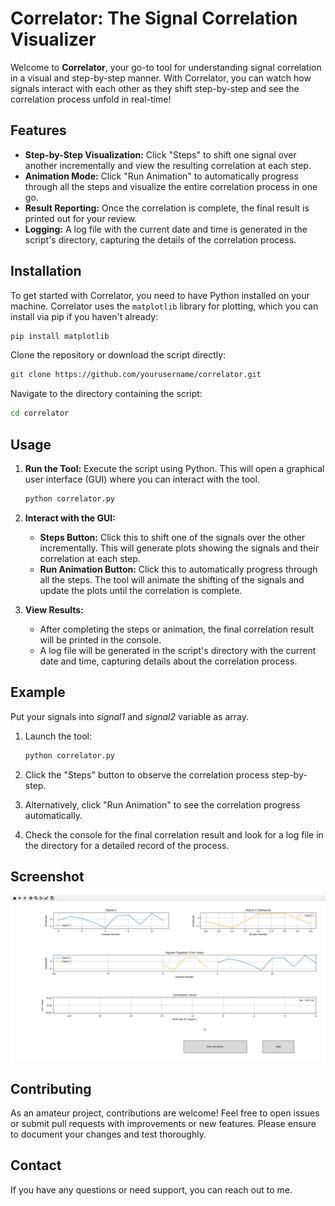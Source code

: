 # **Correlator: The Signal Correlation Visualizer**

Welcome to **Correlator**, your go-to tool for understanding signal correlation in a visual and step-by-step manner. With Correlator, you can watch how signals interact with each other as they shift step-by-step and see the correlation process unfold in real-time!

## **Features**

- **Step-by-Step Visualization:** Click "Steps" to shift one signal over another incrementally and view the resulting correlation at each step.
- **Animation Mode:** Click "Run Animation" to automatically progress through all the steps and visualize the entire correlation process in one go.
- **Result Reporting:** Once the correlation is complete, the final result is printed out for your review.
- **Logging:** A log file with the current date and time is generated in the script's directory, capturing the details of the correlation process.

## **Installation**

To get started with Correlator, you need to have Python installed on your machine. Correlator uses the `matplotlib` library for plotting, which you can install via pip if you haven't already:

```bash
pip install matplotlib
```

Clone the repository or download the script directly:

```bash
git clone https://github.com/yourusername/correlator.git
```

Navigate to the directory containing the script:

```bash
cd correlator
```

## **Usage**

1. **Run the Tool:**
   Execute the script using Python. This will open a graphical user interface (GUI) where you can interact with the tool.

   ```bash
   python correlator.py
   ```

2. **Interact with the GUI:**
   - **Steps Button:** Click this to shift one of the signals over the other incrementally. This will generate plots showing the signals and their correlation at each step.
   - **Run Animation Button:** Click this to automatically progress through all the steps. The tool will animate the shifting of the signals and update the plots until the correlation is complete.

3. **View Results:**
   - After completing the steps or animation, the final correlation result will be printed in the console.
   - A log file will be generated in the script's directory with the current date and time, capturing details about the correlation process.

## **Example**

Put your signals into *signal1* and *signal2* variable as array.

1. Launch the tool:

   ```bash
   python correlator.py
   ```

2. Click the "Steps" button to observe the correlation process step-by-step.

3. Alternatively, click "Run Animation" to see the correlation progress automatically.

4. Check the console for the final correlation result and look for a log file in the directory for a detailed record of the process.

## **Screenshot**
![GUI](correlator.gif)

## **Contributing**

As an amateur project, contributions are welcome! Feel free to open issues or submit pull requests with improvements or new features. Please ensure to document your changes and test thoroughly.

## **Contact**

If you have any questions or need support, you can reach out to me.

